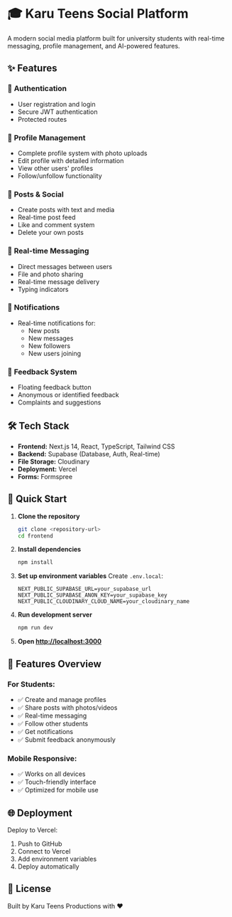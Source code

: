 # 🎓 Karu Teens Social Platform

A modern social media platform built for university students with real-time messaging, profile management, and AI-powered features.

## ✨ Features

### 🔐 **Authentication**
- User registration and login
- Secure JWT authentication
- Protected routes

### 👤 **Profile Management**
- Complete profile system with photo uploads
- Edit profile with detailed information
- View other users' profiles
- Follow/unfollow functionality

### 📝 **Posts & Social**
- Create posts with text and media
- Real-time post feed
- Like and comment system
- Delete your own posts

### 💬 **Real-time Messaging**
- Direct messages between users
- File and photo sharing
- Real-time message delivery
- Typing indicators

### 🔔 **Notifications**
- Real-time notifications for:
  - New posts
  - New messages
  - New followers
  - New users joining

### 📱 **Feedback System**
- Floating feedback button
- Anonymous or identified feedback
- Complaints and suggestions

## 🛠️ Tech Stack

- **Frontend:** Next.js 14, React, TypeScript, Tailwind CSS
- **Backend:** Supabase (Database, Auth, Real-time)
- **File Storage:** Cloudinary
- **Deployment:** Vercel
- **Forms:** Formspree

## 🚀 Quick Start

1. **Clone the repository**
   ```bash
   git clone <repository-url>
   cd frontend
   ```

2. **Install dependencies**
   ```bash
   npm install
   ```

3. **Set up environment variables**
   Create `.env.local`:
   ```
   NEXT_PUBLIC_SUPABASE_URL=your_supabase_url
   NEXT_PUBLIC_SUPABASE_ANON_KEY=your_supabase_key
   NEXT_PUBLIC_CLOUDINARY_CLOUD_NAME=your_cloudinary_name
   ```

4. **Run development server**
   ```bash
   npm run dev
   ```

5. **Open [http://localhost:3000](http://localhost:3000)**

## 📱 Features Overview

### **For Students:**
- ✅ Create and manage profiles
- ✅ Share posts with photos/videos
- ✅ Real-time messaging
- ✅ Follow other students
- ✅ Get notifications
- ✅ Submit feedback anonymously

### **Mobile Responsive:**
- ✅ Works on all devices
- ✅ Touch-friendly interface
- ✅ Optimized for mobile use

## 🌐 Deployment

Deploy to Vercel:
1. Push to GitHub
2. Connect to Vercel
3. Add environment variables
4. Deploy automatically

## 📄 License

Built by Karu Teens Productions with ❤️